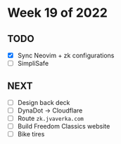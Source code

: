 # Week 19 of 2022

## TODO

- [x] Sync Neovim + zk configurations
- [ ] SimpliSafe

## NEXT

- [ ] Design back deck
- [ ] DynaDot -> Cloudflare
- [ ] Route `zk.jvaverka.com`
- [ ] Build Freedom Classics website
- [ ] Bike tires
